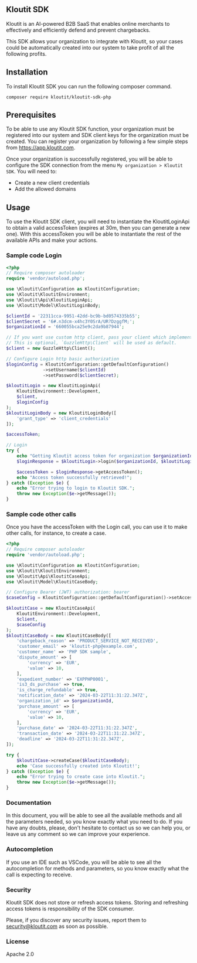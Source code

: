 ## Kloutit SDK

Kloutit is an AI-powered B2B SaaS that enables online merchants to effectively and efficiently defend and prevent chargebacks.

This SDK allows your organization to integrate with Kloutit, so your cases could be automatically created into our system to take profit of all the following profits.

## Installation

To install Kloutit SDK you can run the following composer command.

```
composer require kloutit/kloutit-sdk-php
```

## Prerequisites

To be able to use any Kloutit SDK function, your organization must be registered into our system and SDK client keys for the organization must be created. You can register your organization by following a few simple steps from https://app.kloutit.com.

Once your organization is successfully registered, you will be able to configure the SDK connection from the menu `My organization > Kloutit SDK`. You will need to:

- Create a new client credentials
- Add the allowed domains

## Usage

To use the Kloutit SDK client, you will need to instantiate the KloutitLoginApi to obtain a valid accessToken (expires at 30m, then you can generate a new one). With this accessToken you will be able to instantiate the rest of the available APIs and make your actions.

### Sample code Login

```php
<?php
// Require composer autoloader
require 'vendor/autoload.php';

use \Kloutit\Configuration as KloutitConfiguration;
use \Kloutit\KloutitEnvironment;
use \Kloutit\Api\KloutitLoginApi;
use \Kloutit\Model\KloutitLoginBody;

$clientId = '22311cca-9951-42dd-bc9b-bd0574335b55';
$clientSecret = '6#.n3dcm-x4hc3Y0SrA/UR?DzggfM;';
$organizationId = '660055bca25e9c2da9b87944';

// If you want use custom http client, pass your client which implements `GuzzleHttp\ClientInterface`.
// This is optional, `GuzzleHttp\Client` will be used as default.
$client = new GuzzleHttp\Client();

// Configure Login http basic authorization
$loginConfig = KloutitConfiguration::getDefaultConfiguration()
              ->setUsername($clientId)
              ->setPassword($clientSecret);

$kloutitLogin = new KloutitLoginApi(
    KloutitEnvironment::Development,
    $client,
    $loginConfig
);
$kloutitLoginBody = new KloutitLoginBody([
    'grant_type' => 'client_credentials'
]);

$accessToken;

// Login
try {
    echo "Getting Kloutit access token for organization $organizationId";
    $loginResponse = $kloutitLogin->login($organizationId, $kloutitLoginBody);

    $accessToken = $loginResponse->getAccessToken();
    echo "Access token successfully retrieved!";
} catch (Exception $e) {
    echo "Error trying to login to Kloutit SDK.";
    throw new Exception($e->getMessage());
}
```

### Sample code other calls

Once you have the accessToken with the Login call, you can use it to make other calls, for instance, to create a case.

```php
<?php
// Require composer autoloader
require 'vendor/autoload.php';

use \Kloutit\Configuration as KloutitConfiguration;
use \Kloutit\KloutitEnvironment;
use \Kloutit\Api\KloutitCaseApi;
use \Kloutit\Model\KloutitCaseBody;

// Configure Bearer (JWT) authorization: bearer
$caseConfig = KloutitConfiguration::getDefaultConfiguration()->setAccessToken($accessToken);

$kloutitCase = new KloutitCaseApi(
    KloutitEnvironment::Development,
    $client,
    $caseConfig
);
$kloutitCaseBody = new KloutitCaseBody([
    'chargeback_reason' => 'PRODUCT_SERVICE_NOT_RECEIVED',
    'customer_email' => 'kloutit-php@example.com',
    'customer_name' => 'PHP SDK sample',
    'dispute_amount' => [
        'currency' => 'EUR',
        'value' => 10,
    ],
    'expedient_number' => 'EXPPHP0001',
    'is3_ds_purchase' => true,
    'is_charge_refundable' => true,
    'notification_date' => '2024-03-22T11:31:22.347Z',
    'organization_id' => $organizationId,
    'purchase_amount' => [
        'currency' => 'EUR',
        'value' => 10,
    ],
    'purchase_date' => '2024-03-22T11:31:22.347Z',
    'transaction_date' => '2024-03-22T11:31:22.347Z',
    'deadline' => '2024-03-22T11:31:22.347Z',
]);

try {
    $kloutitCase->createCase($kloutitCaseBody);
    echo 'Case successfully created into Kloutit!';
} catch (Exception $e) {
    echo "Error trying to create case into Kloutit.";
    throw new Exception($e->getMessage());
}
```

### Documentation

In this document, you will be able to see all the available methods and all the parameters needed, so you know exactly what you need to do. If you have any doubts, please, don't hesitate to contact us so we can help you, or leave us any comment so we can improve your experience.

### Autocompletion

If you use an IDE such as VSCode, you will be able to see all the autocompletion for methods and parameters, so you know exactly what the call is expecting to receive.

### Security

Kloutit SDK does not store or refresh access tokens. Storing and refreshing access tokens is responsibility of the SDK consumer.

Please, if you discover any security issues, report them to security@kloutit.com as soon as possible.

### License

Apache 2.0
